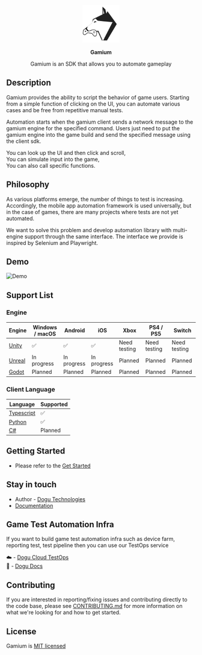 <p align="center">
<img src=".github/resources/dogu-gamium-logo.png" width="100px" height="100px" title="Gamium_Logo"/>
</p>
<p align="center">
  <b>Gamium</b>
</p>
<p align="center">
Gamium is an SDK that allows you to automate gameplay
</p>

## Description

Gamium provides the ability to script the behavior of game users. Starting from a simple function of clicking on the UI, you can automate various cases and be free from repetitive manual tests.

Automation starts when the gamium client sends a network message to the gamium engine for the specified command.
Users just need to put the gamium engine into the game build and send the specified message using the client sdk.

You can look up the UI and then click and scroll,  
You can simulate input into the game,  
You can also call specific functions.

## Philosophy

As various platforms emerge, the number of things to test is increasing. Accordingly, the mobile app automation framework is used universally, but in the case of games, there are many projects where tests are not yet automated.

We want to solve this problem and develop automation library with multi-engine support through the same interface.
The interface we provide is inspired by Selenium and Playwright.

## Demo

<img src=".github/resources/gamium-dogurpgsample_demo.gif"  title="Demo"/>

## Support List

### Engine

| Engine                             | Windows / macOS | Android     | iOS         | Xbox         | PS4 / PS5    | Switch       |
| ---------------------------------- | --------------- | ----------- | ----------- | ------------ | ------------ | ------------ |
| [Unity](https://unity.com)         | ✅              | ✅          | ✅          | Need testing | Need testing | Need testing |
| [Unreal](https://unrealengine.com) | In progress     | In progress | In progress | Planned      | Planned      | Planned      |
| [Godot](https://godotengine.org/)  | Planned         | Planned     | Planned     | Planned      | Planned      | Planned      |

### Client Language

| Language                                         | Supported |
| ------------------------------------------------ | --------- |
| [Typescript](https://www.typescriptlang.org/)    | ✅        |
| [Python](https://www.python.org/)                | ✅        |
| [C#](https://learn.microsoft.com/dotnet/csharp/) | Planned   |

## Getting Started

- Please refer to the [Get Started](https://gamium.dogutech.io/docs/get-started/introduction)

## Stay in touch

- Author - [Dogu Technologies](https://dogutech.io)
- [Documentation](https://gamium.dogutech.io/docs/get-started/introduction)

## Game Test Automation Infra

If you want to build game test automation infra such as device farm, reporting test, test pipeline then you can use our TestOps service

☁️ - [Dogu Cloud TestOps](https://dogutech.io)  
📖 - [Dogu Docs](https://docs.dogutech.io)

## Contributing

If you are interested in reporting/fixing issues and contributing directly to the code base, please see [CONTRIBUTING.md](CONTRIBUTING.md) for more information on what we're looking for and how to get started.

## License

Gamium is [MIT licensed](LICENSE)
